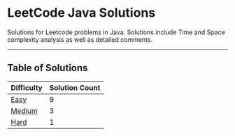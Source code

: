 # LeetCode Java Solutions

Solutions for Leetcode problems in Java. Solutions include Time and Space complexity analysis as well as detailed
comments.

---

## Table of Solutions

| Difficulty                  | Solution Count |
|-----------------------------|----------------|
| [Easy](/Easy/README.md)     | 9              |
| [Medium](/Medium/README.md) | 3              |
| [Hard](/Hard/README.md)     | 1              |
